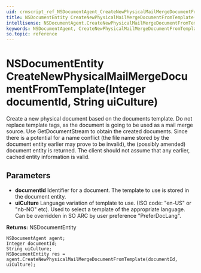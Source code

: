 ```yaml
---
uid: crmscript_ref_NSDocumentAgent_CreateNewPhysicalMailMergeDocumentFromTemplate
title: NSDocumentEntity CreateNewPhysicalMailMergeDocumentFromTemplate(Integer documentId, String uiCulture)
intellisense: NSDocumentAgent.CreateNewPhysicalMailMergeDocumentFromTemplate
keywords: NSDocumentAgent, CreateNewPhysicalMailMergeDocumentFromTemplate
so.topic: reference
---
```


# NSDocumentEntity CreateNewPhysicalMailMergeDocumentFromTemplate(Integer documentId, String uiCulture)

Create a new physical document based on the documents template. Do not replace template tags, as the document is going to be used as a mail merge source. Use GetDocumentStream to obtain the created documents. Since there is a potential for a name conflict (the file name stored by the document entity earlier may prove to be invalid), the (possibly amended) document entity is returned. The client should not assume that any earlier, cached entity information is valid.

## Parameters

* **documentId** Identifier for a document. The template to use is stored in the document entity.
* **uiCulture** Language variation of template to use. (ISO code: "en-US" or "nb-NO" etc). Used to select a template of the appropriate language. Can be overridden in SO ARC by user preference "PreferDocLang".

**Returns:** NSDocumentEntity

```crmscript
NSDocumentAgent agent;
Integer documentId;
String uiCulture;
NSDocumentEntity res = agent.CreateNewPhysicalMailMergeDocumentFromTemplate(documentId, uiCulture);
```

